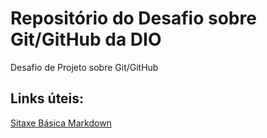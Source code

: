 # Repositório do Desafio sobre Git/GitHub da DIO
Desafio de Projeto sobre Git/GitHub

## Links úteis:
[Sitaxe Básica Markdown](https://www.markdownguide.org/basic-syntax/)

